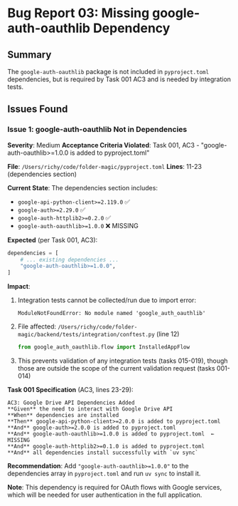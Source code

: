 # Bug Report 03: Missing google-auth-oauthlib Dependency

## Summary
The `google-auth-oauthlib` package is not included in `pyproject.toml` dependencies, but is required by Task 001 AC3 and is needed by integration tests.

## Issues Found

### Issue 1: google-auth-oauthlib Not in Dependencies
**Severity**: Medium
**Acceptance Criteria Violated**: Task 001, AC3 - "google-auth-oauthlib>=1.0.0 is added to pyproject.toml"

**File**: `/Users/richy/code/folder-magic/pyproject.toml`
**Lines**: 11-23 (dependencies section)

**Current State**:
The dependencies section includes:
- `google-api-python-client>=2.119.0` ✅
- `google-auth>=2.29.0` ✅
- `google-auth-httplib2>=0.2.0` ✅
- `google-auth-oauthlib>=1.0.0` ❌ MISSING

**Expected** (per Task 001, AC3):
```python
dependencies = [
    # ... existing dependencies ...
    "google-auth-oauthlib>=1.0.0",
]
```

**Impact**:
1. Integration tests cannot be collected/run due to import error:
   ```
   ModuleNotFoundError: No module named 'google_auth_oauthlib'
   ```

2. File affected: `/Users/richy/code/folder-magic/backend/tests/integration/conftest.py` (line 12)
   ```python
   from google_auth_oauthlib.flow import InstalledAppFlow
   ```

3. This prevents validation of any integration tests (tasks 015-019), though those are outside the scope of the current validation request (tasks 001-014)

**Task 001 Specification** (AC3, lines 23-29):
```
AC3: Google Drive API Dependencies Added
**Given** the need to interact with Google Drive API
**When** dependencies are installed
**Then** google-api-python-client>=2.0.0 is added to pyproject.toml
**And** google-auth>=2.0.0 is added to pyproject.toml
**And** google-auth-oauthlib>=1.0.0 is added to pyproject.toml  ← MISSING
**And** google-auth-httplib2>=0.1.0 is added to pyproject.toml
**And** all dependencies install successfully with `uv sync`
```

**Recommendation**:
Add `"google-auth-oauthlib>=1.0.0"` to the dependencies array in `pyproject.toml` and run `uv sync` to install it.

**Note**: This dependency is required for OAuth flows with Google services, which will be needed for user authentication in the full application.
